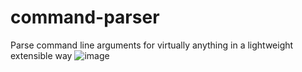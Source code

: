 # command-parser
Parse command line arguments for virtually anything in a lightweight extensible way 
![image](https://github.com/LogicsSoldier/command-parser/assets/4423284/97bed225-09ec-4843-82ee-ede989511829)
